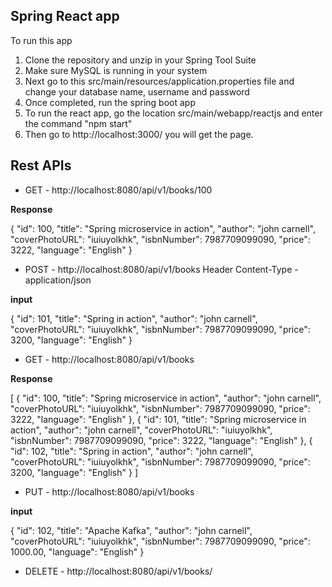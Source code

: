  ## Spring React app

To run this app

 1. Clone the repository and unzip in your Spring Tool Suite
 2. Make sure MySQL is running in your system
 3. Next go to this src/main/resources/application.properties file and change your database name, username and password
 4. Once completed, run the spring boot app
 5. To run the react app, go the location src/main/webapp/reactjs and enter the command "npm start"
 6. Then go to http://localhost:3000/ you will get the page.


## Rest APIs

* GET - http://localhost:8080/api/v1/books/100

 **Response**

 {
    "id": 100,
    "title": "Spring microservice in action",
    "author": "john carnell",
    "coverPhotoURL": "iuiuyolkhk",
    "isbnNumber": 7987709099090,
    "price": 3222,
    "language": "English"
 }


* POST - http://localhost:8080/api/v1/books 
Header
Content-Type - application/json
 
 **input**
 
 {
        "id": 101,
        "title": "Spring in action",
        "author": "john carnell",
        "coverPhotoURL": "iuiuyolkhk",
        "isbnNumber": 7987709099090,
        "price": 3200,
        "language": "English"
 }

* GET - http://localhost:8080/api/v1/books 

 **Response**
 
 [
    {
        "id": 100,
        "title": "Spring microservice in action",
        "author": "john carnell",
        "coverPhotoURL": "iuiuyolkhk",
        "isbnNumber": 7987709099090,
        "price": 3222,
        "language": "English"
    },
    {
        "id": 101,
        "title": "Spring microservice in action",
        "author": "john carnell",
        "coverPhotoURL": "iuiuyolkhk",
        "isbnNumber": 7987709099090,
        "price": 3222,
        "language": "English"
    },
    {
        "id": 102,
        "title": "Spring in action",
        "author": "john carnell",
        "coverPhotoURL": "iuiuyolkhk",
        "isbnNumber": 7987709099090,
        "price": 3200,
        "language": "English"
    }
 ]


* PUT - http://localhost:8080/api/v1/books

 **input**
 
 {
    "id": 102,
    "title": "Apache Kafka",
    "author": "john carnell",
    "coverPhotoURL": "iuiuyolkhk",
    "isbnNumber": 7987709099090,
    "price": 1000.00,
    "language": "English"
 }


* DELETE - http://localhost:8080/api/v1/books/<bookId>







